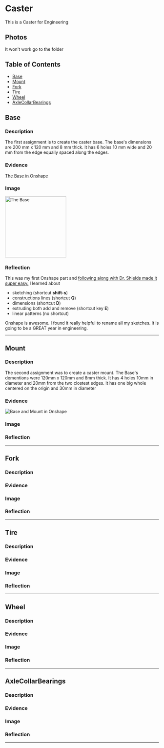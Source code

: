 # Caster
This is a Caster for Engineering 
## Photos
It won't work go to the folder
## Table of Contents
* [Base](#Base)
* [Mount](#Mount)
* [Fork](#Fork)
* [Tire](#Tire)
* [Wheel](#Wheel)
* [AxleCollarBearings](#AxleCollarBearings)

## Base

### Description

The first assignment is to create the caster base.  The base's dimensions are 200 mm x 120 mm and 8 mm thick.  It has 6 holes 10 mm wide and 20 mm from the edge equally spaced along the edges.

### Evidence
[The Base in Onshape](https://cvilleschools.onshape.com/documents/eb1ec979234123dfbac6cd01/w/f45771fda026ed7b0aa8d94f/e/fb689f8e58da02a3bddade3d)

### Image

<img src="https://github.com/OneCHSEngr/BasicCAD/blob/master/images/Base.jpg?raw=true" alt="The Base" width="200">

### Reflection

This was my first Onshape part and [following along with Dr. Shields made it super easy.](https://www.youtube.com/watch?v=93BFUD-HAG8&feature=emb_title&scrlybrkr=5670f0b4)  I learned about 
* sketching (shortcut **shift-s**)
* constructions lines (shortcut **Q**)
* dimensions (shortcut **D**)
* extruding both add and remove (shortcut key **E**)
* linear patterns (no shortcut)

Onshape is awesome.  I found it really helpful to rename all my sketches.  It is going to be a GREAT year in engineering.

---


## Mount

### Description

The second assignment was to create a caster mount. The Base's dementions were 120mm x 120mm and 8mm thick. It has 4 holes 10mm in diameter and 20mm from the two clostest edges. It has one big whole centered on the origin and 30mm in diameter

### Evidence

![Base and Mount in Onshape](https://cvilleschools.onshape.com/documents/eb1ec979234123dfbac6cd01/w/f45771fda026ed7b0aa8d94f/e/fb689f8e58da02a3bddade3d)

### Image

### Reflection

---


## Fork

### Description

### Evidence

### Image

### Reflection

---


## Tire

### Description

### Evidence

### Image

### Reflection

---


## Wheel

### Description

### Evidence

### Image

### Reflection

---


## AxleCollarBearings

### Description

### Evidence

### Image

### Reflection

---
